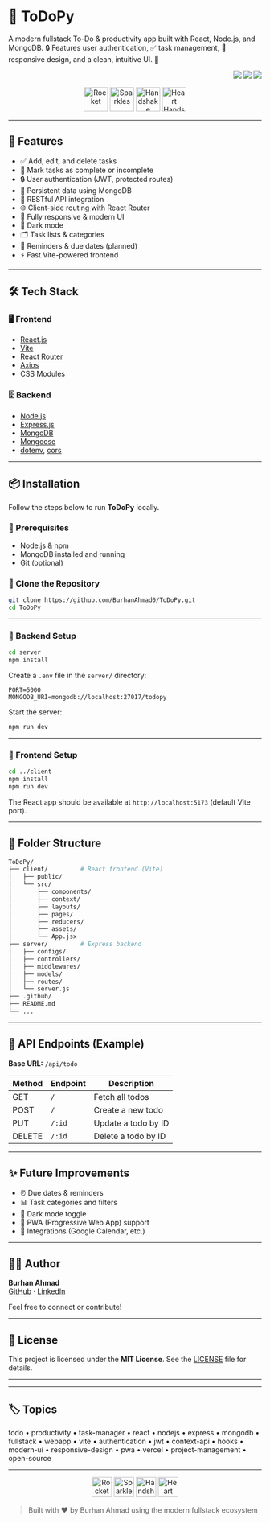 # 📝 ToDoPy

A modern fullstack To-Do & productivity app built with React, Node.js, and MongoDB. 🔒 Features user authentication, ✅ task management, 📱 responsive design, and a clean, intuitive UI. 🚀

<p align="end">
  <img src="https://img.shields.io/badge/Stack-Fullstack-green?style=flat-square"/>
  <img src="https://img.shields.io/badge/License-MIT-blue?style=flat-square"/>
  <img src="https://img.shields.io/badge/Status-Active-brightgreen?style=flat-square"/>
</p>

<p align="center">
  <img src="https://em-content.zobj.net/source/microsoft-teams/363/rocket_1f680.png" alt="Rocket" width="48" />
  <img src="https://em-content.zobj.net/source/microsoft-teams/363/sparkles_2728.png" alt="Sparkles" width="48" />
  <img src="https://em-content.zobj.net/source/microsoft-teams/363/handshake_1f91d.png" alt="Handshake" width="48" />
  <img src="https://em-content.zobj.net/source/microsoft-teams/363/heart-hands_1faf6.png" alt="Heart Hands" width="48" />
</p>

---

## 🚀 Features

- ✅ Add, edit, and delete tasks
- 📌 Mark tasks as complete or incomplete
- 🔒 User authentication (JWT, protected routes)
- 🧠 Persistent data using MongoDB
- 📡 RESTful API integration
- 🌐 Client-side routing with React Router
- 📱 Fully responsive & modern UI
- 🌙 Dark mode
- 🗂️ Task lists & categories
- 🔔 Reminders & due dates (planned)
- ⚡ Fast Vite-powered frontend

---

## 🛠️ Tech Stack

### 🖥️ Frontend

- [React.js](https://reactjs.org/)
- [Vite](https://vitejs.dev/)
- [React Router](https://reactrouter.com/)
- [Axios](https://axios-http.com/)
- CSS Modules

### 🗄️ Backend

- [Node.js](https://nodejs.org/)
- [Express.js](https://expressjs.com/)
- [MongoDB](https://www.mongodb.com/)
- [Mongoose](https://mongoosejs.com/)
- [dotenv](https://www.npmjs.com/package/dotenv), [cors](https://www.npmjs.com/package/cors)

---

## 📦 Installation

Follow the steps below to run **ToDoPy** locally.

### 🔧 Prerequisites

- Node.js & npm
- MongoDB installed and running
- Git (optional)

### 📁 Clone the Repository

```bash
git clone https://github.com/BurhanAhmad0/ToDoPy.git
cd ToDoPy
```

---

### 🧩 Backend Setup

```bash
cd server
npm install
```

Create a `.env` file in the `server/` directory:

```env
PORT=5000
MONGODB_URI=mongodb://localhost:27017/todopy
```

Start the server:

```bash
npm run dev
```

---

### 🎨 Frontend Setup

```bash
cd ../client
npm install
npm run dev
```

The React app should be available at `http://localhost:5173` (default Vite port).

---

## 🧭 Folder Structure

```bash
ToDoPy/
├── client/         # React frontend (Vite)
│   ├── public/
│   └── src/
│       ├── components/
│       ├── context/
│       ├── layouts/
│       ├── pages/
│       ├── reducers/
│       ├── assets/
│       └── App.jsx
├── server/         # Express backend
│   ├── configs/
│   ├── controllers/
│   ├── middlewares/
│   ├── models/
│   ├── routes/
│   └── server.js
├── .github/
├── README.md
└── ...
```

---

## 📡 API Endpoints (Example)

**Base URL:** `/api/todo`

| Method | Endpoint | Description         |
| ------ | -------- | ------------------- |
| GET    | `/`      | Fetch all todos     |
| POST   | `/`      | Create a new todo   |
| PUT    | `/:id`   | Update a todo by ID |
| DELETE | `/:id`   | Delete a todo by ID |

---

## ✨ Future Improvements

- ⏰ Due dates & reminders
- 📊 Task categories and filters
- 🌙 Dark mode toggle
- 📱 PWA (Progressive Web App) support
- 🧩 Integrations (Google Calendar, etc.)

---

## 👨‍💻 Author

**Burhan Ahmad**  
[GitHub](https://github.com/BurhanAhmad0) · [LinkedIn](https://www.linkedin.com/in/burhan-developer/)

Feel free to connect or contribute!

---

## 📄 License

This project is licensed under the **MIT License**. See the [LICENSE](LICENSE) file for details.

---

---

## 🏷️ Topics

todo • productivity • task-manager • react • nodejs • express • mongodb • fullstack • webapp • vite • authentication • jwt • context-api • hooks • modern-ui • responsive-design • pwa • vercel • project-management • open-source

---

<p align="center">
  <img src="https://em-content.zobj.net/source/microsoft-teams/363/rocket_1f680.png" alt="Rocket" width="40" />
  <img src="https://em-content.zobj.net/source/microsoft-teams/363/sparkles_2728.png" alt="Sparkles" width="40" />
  <img src="https://em-content.zobj.net/source/microsoft-teams/363/handshake_1f91d.png" alt="Handshake" width="40" />
  <img src="https://em-content.zobj.net/source/microsoft-teams/363/heart-hands_1faf6.png" alt="Heart Hands" width="40" />
</p>

> Built with ❤️ by Burhan Ahmad using the modern fullstack ecosystem
